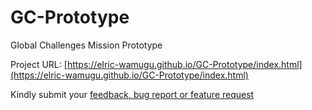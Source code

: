 # GC-Prototype
Global Challenges Mission Prototype

Project URL: [https://elric-wamugu.github.io/GC-Prototype/index.html](https://elric-wamugu.github.io/GC-Prototype/index.html)

Kindly submit your [feedback, bug report or feature request](elric-wamugu/GC-Prototype/issues/new/choose)
